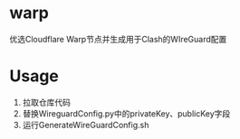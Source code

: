 # warp
优选Cloudflare Warp节点并生成用于Clash的WIreGuard配置
# Usage
1. 拉取仓库代码
2. 替换WireguardConfig.py中的privateKey、publicKey字段
3. 运行GenerateWireGuardConfig.sh
